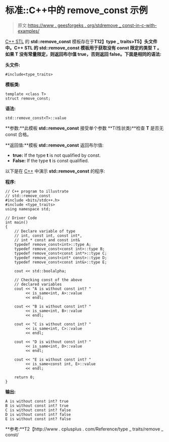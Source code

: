 # 标准::C++中的 remove_const 示例

> 原文:[https://www . geesforgeks . org/stdremove _ const-in-c-with-examples/](https://www.geeksforgeeks.org/stdremove_const-in-c-with-examples/)

[C++ STL](https://www.geeksforgeeks.org/the-c-standard-template-library-stl/) 的 **std::remove_const** 模板存在于**T12】type _ traits>T5】头文件中。C++ STL 的 **std::remove_const** 模板用于获取没有 const 限定的类型 **T** 。如果 **T** 没有常量限定，则返回布尔值 true，否则返回 false。下面是相同的语法:**

**头文件:**

```
#include<type_traits>

```

**模板类:**

```
template <class T>
struct remove_const;

```

**语法:**

```
std::remove_const<T>::value

```

**参数:**此模板 **std::remove_const** 接受单个参数 **T(性状类)**检查 **T** 是否无 const 合格。

**返回值:**模板 **std::remove_const** 返回布尔值:

*   **true:** If the type **t** is not qualified by const.
*   **False:** If the type **t** is const qualified.

以下是在 [C++](https://www.geeksforgeeks.org/c-plus-plus/) 中演示 **std::remove_const** 的程序:

**程序:**

```
// C++ program to illustrate
// std::remove_const
#include <bits/stdc++.h>
#include <type_traits>
using namespace std;

// Driver Code
int main()
{
    // Declare variable of type
    // int, const int, const int*,
    // int * const and const int&
    typedef remove_const<int>::type A;
    typedef remove_const<const int>::type B;
    typedef remove_const<const int*>::type C;
    typedef remove_const<int* const>::type D;
    typedef remove_const<const int&>::type E;

    cout << std::boolalpha;

    // Checking const of the above
    // declared variables
    cout << "A is without const int? "
         << is_same<int, A>::value
         << endl;

    cout << "B is without const int? "
         << is_same<int, B>::value
         << endl;

    cout << "C is without const int? "
         << is_same<int, C>::value
         << endl;

    cout << "D is without const int? "
         << is_same<int, D>::value
         << endl;

    cout << "E is without const int? "
         << is_same<const int, E>::value
         << endl;

    return 0;
}
```

**输出:**

```
A is without const int? true
B is without const int? true
C is without const int? false
D is without const int? false
E is without const int? false

```

**参考:**T2【http://www . cplusplus . com/Reference/type _ traits/remove _ const/